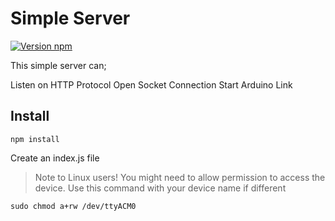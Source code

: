 # Simple Server
[![Version npm](https://img.shields.io/npm/v/@idecentralize/simple-server.svg?logo=npm)](https://www.npmjs.com/package/@idecentralize/simple-server)

This simple server can;

Listen on HTTP Protocol
Open Socket Connection
Start Arduino Link


## Install

```npm install```



Create an index.js file




> Note to Linux users! You might need to allow permission to access the device.
> Use this command with your device name if different

```sudo chmod a+rw /dev/ttyACM0```



